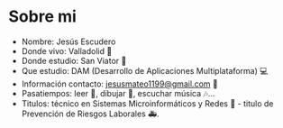 # Sobre mi
- Nombre: Jesús Escudero
- Donde vivo: Valladolid :pushpin:
- Donde estudio: San Viator :pushpin:
- Que estudio: DAM (Desarrollo de Aplicaciones Multiplataforma) :computer:
- Información contacto: <jesusmateo1199@gmail.com> :incoming_envelope:
- Pasatiempos: leer :closed_book:, dibujar :pencil:, escuchar música :notes:...
- Titulos: técnico en Sistemas Microinformáticos y Redes :floppy_disk: - titulo de Prevención de Riesgos Laborales :ambulance:.
